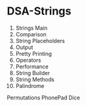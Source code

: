 # DSA-Strings
1. Strings Main
2. Comparison
3. String Placeholders
4. Output
5. Pretty Printing
6. Operators
7. Performance
8. String Builder
9. String Methods
10. Palindrome

Permutations
PhonePad
Dice
